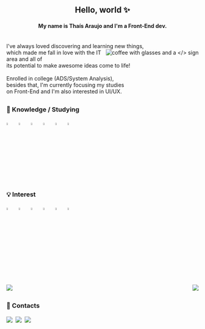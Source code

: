 ## <p align=center>Hello, world :sparkles:</p>

#### <p align=center>My name is Thaís Araujo and I'm a Front-End dev.</p>

<p align=left><br>I've always loved discovering and learning new things, 
<img align=right src="https://i.imgur.com/pkVQLw5.png" alt="coffee with glasses and a </> sign">
<br>which made me fall in love with the IT area and all of 
<br>its potential to make awesome ideas come to life!
<br><br>Enrolled in college (ADS/System Analysis), 
<br>besides that, I'm currently focusing my studies 
<br>on Front-End and I'm also interested in UI/UX.</p>

##

### 🌱 Knowledge / Studying
<img src="https://cdn.jsdelivr.net/gh/devicons/devicon/icons/html5/html5-original.svg" width="4%" title="HTML5" alt="HTML5" />&nbsp;&nbsp;
<img src="https://cdn.jsdelivr.net/gh/devicons/devicon/icons/css3/css3-original.svg" width="4%" title="CSS3" alt="CSS3" />&nbsp;&nbsp;
<img src="https://cdn.jsdelivr.net/gh/devicons/devicon/icons/javascript/javascript-original.svg" width="4%" title="JavaScript" alt="JavaScript" />&nbsp;&nbsp;
<img src="https://cdn.jsdelivr.net/gh/devicons/devicon/icons/figma/figma-original.svg" width="4%" title="Figma" alt="Figma" />&nbsp;&nbsp;
<img src="https://cdn.jsdelivr.net/gh/devicons/devicon/icons/bootstrap/bootstrap-original.svg" width="4%" title="Bootstrap" alt="Bootstrap" />&nbsp;&nbsp;
<img src="https://cdn.jsdelivr.net/gh/devicons/devicon/icons/git/git-original.svg" width="4%" title="Git" alt="Git" />
<br>
### 💡 Interest
<img src="https://cdn.jsdelivr.net/gh/devicons/devicon/icons/react/react-original.svg" width="4%" title="React JS" alt="React JS" />&nbsp;&nbsp;
<img src="https://cdn.jsdelivr.net/gh/devicons/devicon/icons/nextjs/nextjs-original.svg" width="4%" title="Next JS" alt="Next JS" />&nbsp;&nbsp;
<img src="https://cdn.jsdelivr.net/gh/devicons/devicon/icons/typescript/typescript-plain.svg" width="4%" title="Typescript" alt="Typescript" />&nbsp;&nbsp;
<img src="https://cdn.jsdelivr.net/gh/devicons/devicon/icons/sass/sass-original.svg" width="4%" title="Sass" alt="Sass" />&nbsp;&nbsp;
<img src="https://cdn.jsdelivr.net/gh/devicons/devicon/icons/firebase/firebase-plain.svg" width="4%" title="Firebase" alt="Firebase" />&nbsp;&nbsp;
<img src="https://cdn.jsdelivr.net/gh/devicons/devicon/icons/linux/linux-original.svg" width="4%" title="Linux" alt="Linux" />

##

<br><a href="https://github.com/thais95/github-readme-stats">
  <img src="https://github-readme-stats.vercel.app/api?username=thais95&count_private=true&show_icons=true&theme=gotham&border_color=000001&include_all_commits=true&hide_rank=true" />
</a>
<a href="https://github.com/thais95/convoychat">
  <img align="right" src="https://github-readme-stats.vercel.app/api/top-langs/?username=thais95&theme=gotham&border_color=000001" />
</a>

##

### <div>💬 Contacts

<a href="https://www.linkedin.com/in/thaiscarvalhodearaujo/" target=”_blank”><img align=center src="https://img.shields.io/badge/LinkedIn-0077B5?style=for-the-badge&logo=linkedin&logoColor=white&border=5"></a>&nbsp;
<a href="mailto:thaiscdaraujo95@gmail.com" target=”_blank”><img align=center src="https://img.shields.io/badge/Gmail-D14836?style=for-the-badge&logo=gmail&logoColor=white"></a>&nbsp;
<a href="https://www.instagram.com/thaiscdaraujo/" target=”_blank”><img align=center src="https://img.shields.io/badge/Instagram-E4405F?style=for-the-badge&logo=instagram&logoColor=white"></a>
